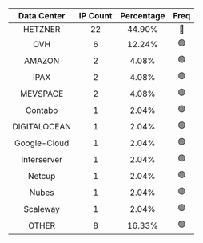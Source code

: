 | Data Center | IP Count | Percentage | Freq |
|:------------:|:--------:|:-----------:|:-----:|
| HETZNER | 22 | 44.90% | 🔴 |
| OVH | 6 | 12.24% | 🟢 |
| AMAZON | 2 | 4.08% | 🟢 |
| IPAX | 2 | 4.08% | 🟢 |
| MEVSPACE | 2 | 4.08% | 🟢 |
| Contabo | 1 | 2.04% | 🟢 |
| DIGITALOCEAN | 1 | 2.04% | 🟢 |
| Google-Cloud | 1 | 2.04% | 🟢 |
| Interserver | 1 | 2.04% | 🟢 |
| Netcup | 1 | 2.04% | 🟢 |
| Nubes | 1 | 2.04% | 🟢 |
| Scaleway | 1 | 2.04% | 🟢 |
| OTHER | 8 | 16.33% | 🟢 |